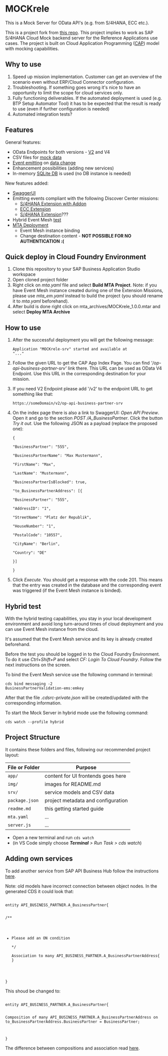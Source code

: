 # MOCKrele

This is a Mock Server for OData API's (e.g. from S/4HANA, ECC etc.).

This is a project fork from [this repo](https://github.tools.sap/refapps/s4hana-cloud-mock). This project implies to work as SAP S/4HANA Cloud Mock backend server for the Reference Applications use cases. The project is built on Cloud Application Programming ([CAP](https://cap.cloud.sap/docs/)) model with mocking capabilities.

## Why to use

1. Speed up mission implementation. Customer can get an overview of the scenario even without ERP/Cloud Connector configuration.
2. Troubleshooting. If something goes wrong it's nice to have an opportunity to limit the scope for cloud services only.
3. Fully functioning deliverables. If the automated deployment is used (e.g. BTP Setup Automator Tool) it has to be expected that the result is ready to use (even if further configuration is needed)
4. Automated integration tests?

## Features
General features:
- OData Endpoints for both versions - [V2](https://cap.cloud.sap/docs/advanced/odata#v2-support) and V4
- CSV files for [mock data](https://cap.cloud.sap/docs/guides/using-services#local-mocking)
- [Event emitting](https://cap.cloud.sap/docs/guides/messaging/#using-sap-event-mesh) on [data change](https://cap.cloud.sap/docs/guides/providing-services#registering-event-handlers)
- Enhancement possibilities (adding new services)
- In-memory [SQLite DB](https://cap.cloud.sap/docs/guides/databases#deploy-to-sqlite) is used (no DB instance is needed)

New features added:
- [SwaggerUI](https://cap.cloud.sap/docs/advanced/openapi#swagger-ui)
- Emitting events compliant with the following Discover Center missions:
    - [S/4HANA Extension with Addon](https://discovery-center.cloud.sap/protected/index.html#/missiondetail/3730/3769/)
    - [ECC Extension](https://discovery-center.cloud.sap/protected/index.html#/missiondetail/3338/3384/)
    - [S/4HANA Extension](https://github.com/SAP-samples/cloud-extension-ecc-business-process/blob/main/srv/service.js)???
- Hybrid Event Mesh [test](https://cap.cloud.sap/docs/advanced/hybrid-testing)
- [MTA Deployment](https://cap.cloud.sap/docs/guides/deployment/)
    - Event Mesh instance binding
    - Change destination content - **NOT POSSIBLE FOR NO AUTHENTICATION :(**

## Quick deploy in Cloud Foundry Environment

1. Clone this repository to your SAP Business Application Studio workspace
2. Open cloned project folder
3. Right click on *mta.yaml* file and select **Build MTA Project**. Note: if you have Event Mesh instance created during one of the Extension Missions, please use *mta_em.yaml* instead to build the project (you should rename it to *mta.yaml* beforehand).
6. After build is done right click on mta_archives/MOCKrele_1.0.0.mtar and select **Deploy MTA Archive**

## How to use

1. After the successful deployment you will get the following message:

    <code>Application "MOCKrele-srv" started and available at "..."</code>

2. Follow the given URL to get the CAP App Index Page. You can find *'/op-api-business-partner-srv'* link there. This URL can be used as OData V4 Endpoint. Use this URL in the corresponding destination for your mission.

3. If you need V2 Endpoint please add '/v2' to the endpoint URL to get something like that:

    <code>https://someDomain/v2/op-api-business-partner-srv</code>

3. On the index page there is also a link to SwaggerUI: *Open API Preview*. Open it and go to the section *POST /A_BusinessPartner*. Click the button *Try it out*. Use the following JSON as a payload (replace the proposed one):

    <code>{  
	"BusinessPartner": "555",  
	"BusinessPartnerName": "Max Mustermann",  
	"FirstName": "Max",  
	"LastName": "Mustermann",  
	"BusinessPartnerIsBlocked": true,  
	"to_BusinessPartnerAddress": [{  
        "BusinessPartner": "555",  
		"AddressID": "1",  
		"StreetName": "Platz der Republik",  
		"HouseNumber": "1",  
		"PostalCode": "10557",  
		"CityName": "Berlin",  
		"Country": "DE"  
		}]  
    }</code>

4. Click *Execute*. You should get a response with the code 201. This means that the entry was created in the database and the corresponding event was triggered (if the Event Mesh instance is binded).

## Hybrid test

With the hybrid testing capabilities, you stay in your local development environment and avoid long turn-around times of cloud deployment and you can use Event Mesh instance from the cloud.

It's assumed that the Event Mesh service and its key is already created beforehand.

Before the test you should be logged in to the Cloud Foundry Environment. To do it use *Ctrl+Shift+P* and select *CF: Login To Cloud Foundry*. Follow the next instructions on the screen.

To bind the Event Mesh service use the following command in terminal:

<code>cds bind messaging -2 BusinessPartnerValidation-ems:emkey</code>

After that the file *.cdsrc-private.json* will be created/updated with the corresponding information.

To start the Mock Server in hybrid mode use the following command:

<code>cds watch --profile hybrid</code>

## Project Structure

It contains these folders and files, following our recommended project layout:

File or Folder | Purpose
---------|----------
`app/` | content for UI frontends goes here
`img/` | images for README.md
`srv/` | service models and CSV data
`package.json` | project metadata and configuration
`readme.md` | this getting started guide
`mta.yaml` | ...
`server.js` | ...


- Open a new terminal and run `cds watch` 
- (in VS Code simply choose _**Terminal** > Run Task > cds watch_)

## Adding own services

To add another service from SAP API Business Hub follow the instructions [here](https://cap.cloud.sap/docs/guides/using-services#from-api-hub).

Note: old models have incorrect connection between object nodes. In the generated CDS it could look that:

<code>
entity API_BUSINESS_PARTNER.A_BusinessPartner{    

   /**
   * Please add  an ON condition  
   */    
   Association to many API_BUSINESS_PARTNER.A_BusinessPartnerAddress{ }    

}
</code>

This shoud be changed to:

<code>
entity API_BUSINESS_PARTNER.A_BusinessPartner{    

   Composition of  many API_BUSINESS_PARTNER.A_BusinessPartnerAddress
    on to_BusinessPartnerAddress.BusinessPartner = BusinessPartner;

}
</code>

The difference between compositions and association read [here](https://cap.cloud.sap/docs/cds/cdl#associations).